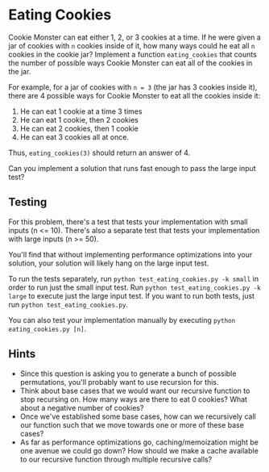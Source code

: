 # Eating Cookies

Cookie Monster can eat either 1, 2, or 3 cookies at a time. If he were given a jar of cookies with `n` cookies inside of it, how many ways could he eat all `n` cookies in the cookie jar? Implement a function `eating_cookies` that counts the number of possible ways Cookie Monster can eat all of the cookies in the jar.

For example, for a jar of cookies with `n = 3` (the jar has 3 cookies inside it), there are 4 possible ways for Cookie Monster to eat all the cookies inside it:

1. He can eat 1 cookie at a time 3 times
2. He can eat 1 cookie, then 2 cookies
3. He can eat 2 cookies, then 1 cookie
4. He can eat 3 cookies all at once.

Thus, `eating_cookies(3)` should return an answer of 4.

Can you implement a solution that runs fast enough to pass the large input test?

## Testing

For this problem, there's a test that tests your implementation with small inputs (n <= 10). There's also a separate test that tests your implementation with large inputs (n >= 50).

You'll find that without implementing performance optimizations into your solution, your solution will likely hang on the large input test.

To run the tests separately, run `python test_eating_cookies.py -k small` in order to run just the small input test. Run `python test_eating_cookies.py -k large` to execute just the large input test. If you want to run both tests, just run `python test_eating_cookies.py`.

You can also test your implementation manually by executing `python eating_cookies.py [n]`.

## Hints

* Since this question is asking you to generate a bunch of possible permutations, you'll probably want to use recursion for this.
* Think about base cases that we would want our recursive function to stop recursing on. How many ways are there to eat 0 cookies? What about a negative number of cookies?
* Once we've established some base cases, how can we recursively call our function such that we move towards one or more of these base cases?
* As far as performance optimizations go, caching/memoization might be one avenue we could go down? How should we make a cache available to our recursive function through multiple recursive calls?
